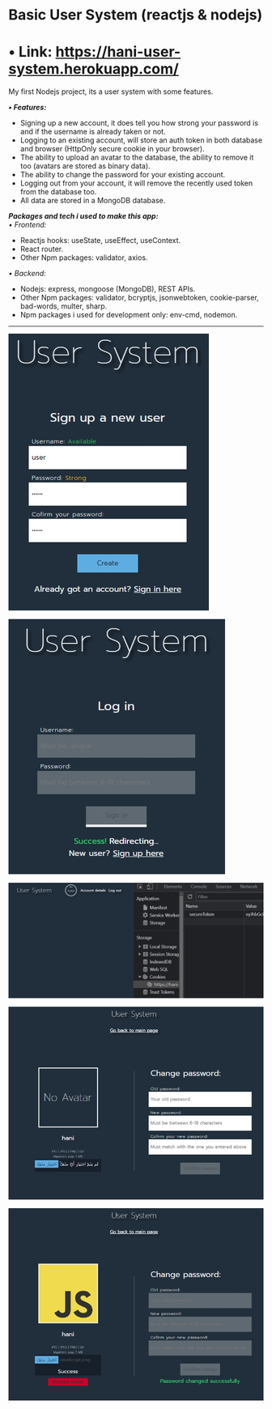 # Basic User System (reactjs & nodejs)

# • Link: https://hani-user-system.herokuapp.com/

My first Nodejs project, its a user system with some features.

***• Features:*** 
- Signing up a new account, it does tell you how strong your password is and if the username is already taken or not.   
- Logging to an existing account, will store an auth token in both database and browser (HttpOnly secure cookie in your browser).   
- The ability to upload an avatar to the database, the ability to remove it too (avatars are stored as binary data).   
- The ability to change the password for your existing account.   
- Logging out from your account, it will remove the recently used token from the database too.   
- All data are stored in a MongoDB database.   


***Packages and tech i used to make this app:***   
*• Frontend:*   
- Reactjs hooks: useState, useEffect, useContext.   
- React router.   
- Other Npm packages: validator, axios.

*• Backend:*   
- Nodejs: express, mongoose (MongoDB), REST APIs.   
- Other Npm packages: validator, bcryptjs, jsonwebtoken, cookie-parser, bad-words, multer, sharp.   
- Npm packages i used for development only:  env-cmd, nodemon.   
   
---

![alt text](https://raw.githubusercontent.com/Hani-ALHamad/react-node-user-system/main/signUp.jpg)


![alt text](https://raw.githubusercontent.com/Hani-ALHamad/react-node-user-system/main/signIn.jpg)


![alt text](https://raw.githubusercontent.com/Hani-ALHamad/react-node-user-system/main/loggedIn.jpg)


![alt text](https://raw.githubusercontent.com/Hani-ALHamad/react-node-user-system/main/accountDetails.jpg)


![alt text](https://raw.githubusercontent.com/Hani-ALHamad/react-node-user-system/main/accountDetailsSave.jpg)
